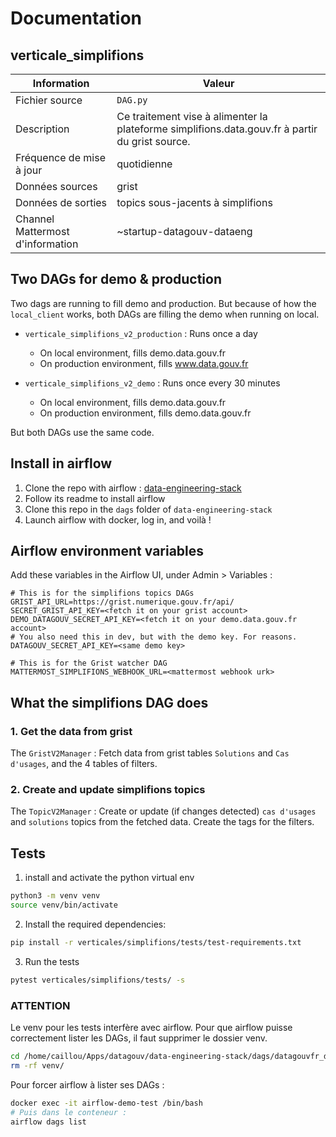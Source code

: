 
# Documentation

## verticale_simplifions

| Information | Valeur |
| -------- | -------- |
| Fichier source     | `DAG.py`     |
| Description | Ce traitement vise à alimenter la plateforme simplifions.data.gouv.fr à partir du grist source. |
| Fréquence de mise à jour | quotidienne |
| Données sources | grist |
| Données de sorties | topics sous-jacents à simplifions |
| Channel Mattermost d'information | ~startup-datagouv-dataeng |

## Two DAGs for demo & production

Two dags are running to fill demo and production.
But because of how the `local_client` works, both DAGs are filling the demo when running on local.

- `verticale_simplifions_v2_production` : Runs once a day
  - On local environment, fills demo.data.gouv.fr
  - On production environment, fills www.data.gouv.fr

- `verticale_simplifions_v2_demo` : Runs once every 30 minutes
  - On local environment, fills demo.data.gouv.fr
  - On production environment, fills demo.data.gouv.fr

But both DAGs use the same code.

## Install in airflow

1. Clone the repo with airflow : [data-engineering-stack](https://github.com/datagouv/data-engineering-stack)
2. Follow its readme to install airflow
3. Clone this repo in the `dags` folder of `data-engineering-stack`
4. Launch airflow with docker, log in, and voilà !

## Airflow environment variables

Add these variables in the Airflow UI, under Admin > Variables :

```
# This is for the simplifions topics DAGs
GRIST_API_URL=https://grist.numerique.gouv.fr/api/
SECRET_GRIST_API_KEY=<fetch it on your grist account>
DEMO_DATAGOUV_SECRET_API_KEY=<fetch it on your demo.data.gouv.fr account>
# You also need this in dev, but with the demo key. For reasons.
DATAGOUV_SECRET_API_KEY=<same demo key>

# This is for the Grist watcher DAG
MATTERMOST_SIMPLIFIONS_WEBHOOK_URL=<mattermost webhook urk>
```


## What the simplifions DAG does

### 1. Get the data from grist

The `GristV2Manager` : Fetch data from grist tables `Solutions` and `Cas d'usages`, and the 4 tables of filters.

### 2. Create and update simplifions topics

The `TopicV2Manager` :  Create or update (if changes detected) `cas d'usages` and `solutions` topics from the fetched data. Create the tags for the filters.

## Tests

1. install and activate the python virtual env

```bash
python3 -m venv venv
source venv/bin/activate
```

2. Install the required dependencies:

```bash
pip install -r verticales/simplifions/tests/test-requirements.txt
```

3. Run the tests

```bash
pytest verticales/simplifions/tests/ -s
```

### ATTENTION

Le venv pour les tests interfère avec airflow. Pour que airflow puisse correctement lister les DAGs, il faut supprimer le dossier venv.

```bash
cd /home/caillou/Apps/datagouv/data-engineering-stack/dags/datagouvfr_data_pipelines
rm -rf venv/
```

Pour forcer airflow à lister ses DAGs : 

```bash
docker exec -it airflow-demo-test /bin/bash
# Puis dans le conteneur :
airflow dags list
```